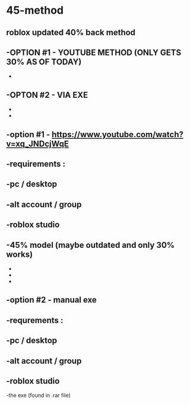 # 45-method
roblox updated 40% back method
-
-OPTION #1 - YOUTUBE METHOD (ONLY GETS 30% AS OF TODAY)
-
-
-OPTON #2 - VIA EXE
-
-
-
-option #1 - https://www.youtube.com/watch?v=xq_JNDcjWqE
-
-requirements :
-
-pc / desktop
-
-alt account / group
-
-roblox studio
-
-45% model (maybe outdated and only 30% works)
-
-
-
-
-option #2 - manual exe
-
-requrements :
-
-pc / desktop
-
-alt account / group
-
-roblox studio
-
-the exe (found in .rar file)
